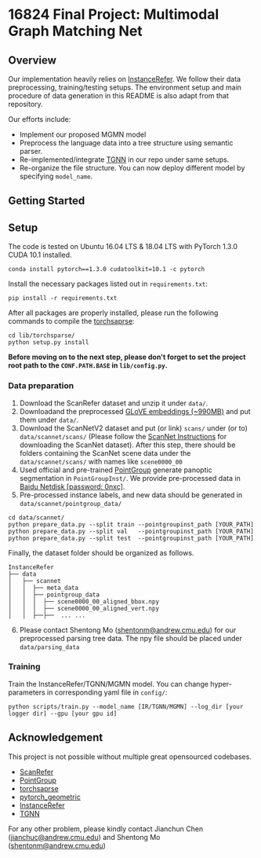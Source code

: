 # 16824 Final Project: Multimodal Graph Matching Net

## Overview

Our implementation heavily relies on [InstanceRefer](https://github.com/CurryYuan/InstanceRefer). We follow their data preprocessing, training/testing setups. The environment setup and main procedure of data generation in this README is also adapt from that repository.

Our efforts include:
  - Implement our proposed MGMN model
  - Preprocess the language data into a tree structure using semantic parser.
  - Re-implemented/integrate [TGNN](https://github.com/hanhung/TGNN) in our repo under same setups. 
  - Re-organize the file structure. You can now deploy different model by specifying `model_name`.

## Getting Started

## Setup
The code is tested on Ubuntu 16.04 LTS & 18.04 LTS with PyTorch 1.3.0 CUDA 10.1 installed. 

```shell
conda install pytorch==1.3.0 cudatoolkit=10.1 -c pytorch
```

Install the necessary packages listed out in `requirements.txt`:
```shell
pip install -r requirements.txt
```
After all packages are properly installed, please run the following commands to compile the [torchsaprse](https://github.com/mit-han-lab/torchsparse):
```shell
cd lib/torchsparse/
python setup.py install
```
__Before moving on to the next step, please don't forget to set the project root path to the `CONF.PATH.BASE` in `lib/config.py`.__


### Data preparation
1. Download the ScanRefer dataset and unzip it under `data/`. 
2. Downloadand the preprocessed [GLoVE embeddings (~990MB)](http://kaldir.vc.in.tum.de/glove.p) and put them under `data/`.
3. Download the ScanNetV2 dataset and put (or link) `scans/` under (or to) `data/scannet/scans/` (Please follow the [ScanNet Instructions](data/scannet/README.md) for downloading the ScanNet dataset). After this step, there should be folders containing the ScanNet scene data under the `data/scannet/scans/` with names like `scene0000_00`
4. Used official and pre-trained [PointGroup](https://github.com/Jia-Research-Lab/PointGroup) generate panoptic segmentation in `PointGroupInst/`. We provide pre-processed data in [Baidu Netdisk [password: 0nxc]](https://pan.baidu.com/s/1j9XCxPhaPECk4OczhjDxAA).
5. Pre-processed instance labels, and new data should be generated in  `data/scannet/pointgroup_data/`
```shell
cd data/scannet/
python prepare_data.py --split train --pointgroupinst_path [YOUR_PATH]
python prepare_data.py --split val   --pointgroupinst_path [YOUR_PATH]
python prepare_data.py --split test  --pointgroupinst_path [YOUR_PATH]
```
Finally, the dataset folder should be organized as follows.
```angular2
InstanceRefer
├── data
│   ├── scannet
│   │  ├── meta_data
│   │  ├── pointgroup_data
│   │  │  ├── scene0000_00_aligned_bbox.npy
│   │  │  ├── scene0000_00_aligned_vert.npy
│   │  ├──├──  ... ...

```
6. Please contact Shentong Mo (shentonm@andrew.cmu.edu) for our preprocessed parsing tree data. The npy file should be placed under `data/parsing_data`

### Training
Train the InstanceRefer/TGNN/MGMN model. You can change hyper-parameters in corresponding yaml file in `config/`:
```shell
python scripts/train.py --model_name [IR/TGNN/MGMN] --log_dir [your logger dir] --gpu [your gpu id]
```

## Acknowledgement
This project is not possible without multiple great opensourced codebases. 
* [ScanRefer](https://github.com/daveredrum/ScanRefer)
* [PointGroup](https://github.com/Jia-Research-Lab/PointGroup)
* [torchsaprse](https://github.com/mit-han-lab/torchsparse)
* [pytorch_geometric](https://github.com/rusty1s/pytorch_geometric)
* [InstanceRefer](https://github.com/CurryYuan/InstanceRefer)
* [TGNN](https://github.com/hanhung/TGNN)

For any other problem, please kindly contact Jianchun Chen (jianchuc@andrew.cmu.edu) and Shentong Mo (shentonm@andrew.cmu.edu)